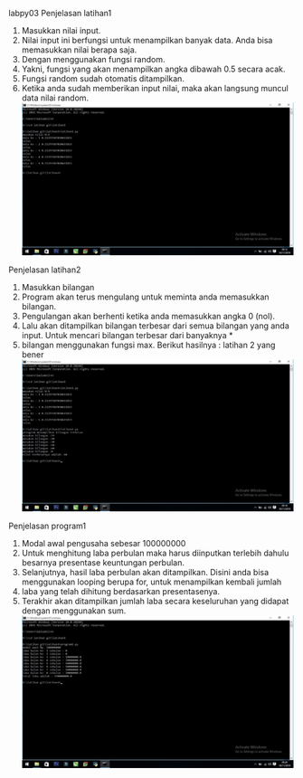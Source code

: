 labpy03
Penjelasan latihan1
1. Masukkan nilai input.
2. Nilai input ini berfungsi untuk menampilkan banyak data. Anda bisa memasukkan nilai berapa saja.
3. Dengan menggunakan fungsi random. 
4. Yakni, fungsi yang akan menampilkan angka dibawah 0.5 secara acak.
5. Fungsi random sudah otomatis ditampilkan. 
6. Ketika anda sudah memberikan input nilai, maka akan langsung muncul data nilai random. 
![](screenshot1.jpg)


Penjelasan latihan2
1. Masukkan bilangan
2. Program akan terus mengulang untuk meminta anda memasukkan bilangan.
3. Pengulangan akan berhenti ketika anda memasukkan angka 0 (nol).
4. Lalu akan ditampilkan bilangan terbesar dari semua bilangan yang anda input. Untuk mencari bilangan terbesar dari banyaknya *
5. bilangan menggunakan fungsi max. Berikut hasilnya : latihan 2 yang bener
![](screenshot2.jpg)

Penjelasan program1
1. Modal awal pengusaha sebesar 100000000
2. Untuk menghitung laba perbulan maka harus diinputkan terlebih dahulu besarnya presentase keuntungan perbulan.
3. Selanjutnya, hasil laba perbulan akan ditampilkan. Disini anda bisa menggunakan looping berupa for, untuk menampilkan kembali jumlah
4. laba yang telah dihitung berdasarkan presentasenya.
5. Terakhir akan ditampilkan jumlah laba secara keseluruhan yang didapat dengan menggunakan sum.
![](screenshot3.jpg)

